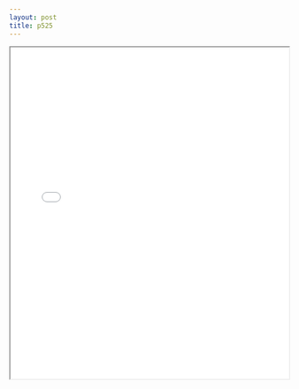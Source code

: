 ```yaml
---
layout: post
title: p525
---
```


<div class="pdf-container">
<iframe src="ea/assets/pdfs/p525.pdf" height="600" width="100%" allowFullScreen="true"></iframe>
</div>

